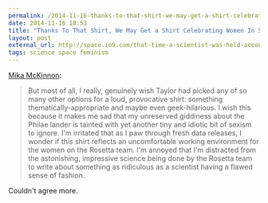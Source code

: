 ```yaml
---
permalink: /2014-11-16-thanks-to-that-shirt-we-may-get-a-shirt-celebrating-women-in-science
date: 2014-11-16 18:53
title: "Thanks To That Shirt, We May Get a Shirt Celebrating Women In Science"
layout: post 
external_url: http://space.io9.com/that-time-a-scientist-was-held-accountable-for-his-sens-1658525347
tags: science space feminism
---
```


[Mika McKinnon](http://space.io9.com/that-time-a-scientist-was-held-accountable-for-his-sens-1658525347):

>But most of all, I really, genuinely wish Taylor had picked any of so many other options for a loud, provocative shirt: something thematically-appropriate and maybe even geek-hilarious. I wish this because it makes me sad that my unreserved giddiness about the Philae lander is tainted with yet another tiny and idiotic bit of sexism to ignore. I'm irritated that as I paw through fresh data releases, I wonder if this shirt reflects an uncomfortable working environment for the women on the Rosetta team. I'm annoyed that I'm distracted from the astonishing, impressive science being done by the Rosetta team to write about something as ridiculous as a scientist having a flawed sense of fashion.

Couldn't agree more.
